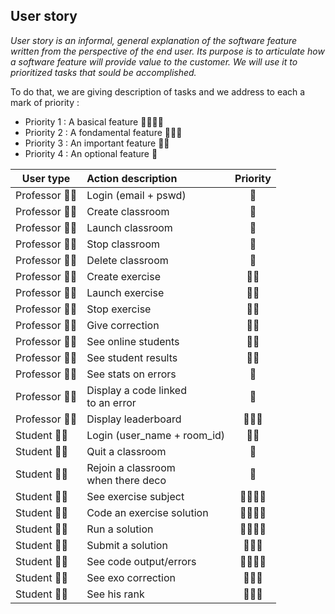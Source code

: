 
## User story
_User story is an informal, general explanation of the software feature written from the perspective of the end user. Its purpose is to articulate how a software feature will provide value to the customer. We will use it to prioritized tasks that sould be accomplished._

To do that, we are giving description of tasks and we address to each a mark of priority :
* Priority 1 : A basical feature 🚩🚩🚩🚩
* Priority 2 : A fondamental feature 🚩🚩🚩
* Priority 3 : An important feature  🚩🚩
* Priority 4 : An optional feature   🚩

| User type     | Action description   | Priority |
| ------------- |:--------------------| :-----:|
| Professor 👨‍🏫    | Login (email + pswd) |   🚩    |
| Professor 👨‍🏫    | Create classroom     |   🚩    |
| Professor 👨‍🏫   | Launch classroom      |   🚩    |
| Professor 👨‍🏫    | Stop classroom       |   🚩    |
| Professor 👨‍🏫    | Delete classroom     |   🚩    |
| Professor 👨‍🏫    | Create exercise      |   🚩🚩    |
| Professor 👨‍🏫    | Launch exercise      |   🚩🚩    |
| Professor 👨‍🏫    | Stop exercise        |   🚩🚩    |
| Professor 👨‍🏫    | Give correction      |   🚩🚩    |
| Professor 👨‍🏫    | See online students  |   🚩🚩    |
| Professor 👨‍🏫    | See student results  |   🚩🚩    |
| Professor 👨‍🏫    | See stats on errors  |   🚩    |
| Professor 👨‍🏫    | Display a code linked<br>to an error |   🚩    |
| Professor 👨‍🏫    | Display leaderboard  |   🚩🚩🚩    |
| Student 👨‍🎓       | Login (user_name + room_id)    |   🚩🚩    |
| Student 👨‍🎓      | Quit a classroom     |   🚩    |
| Student 👨‍🎓      | Rejoin a classroom <br> when there deco |   🚩    |
| Student 👨‍🎓      | See exercise subject |   🚩🚩🚩🚩    |
| Student 👨‍🎓      | Code an exercise solution |   🚩🚩🚩🚩    |
| Student 👨‍🎓      | Run a solution      |   🚩🚩🚩🚩    |
| Student 👨‍🎓      | Submit a solution   |   🚩🚩🚩    |
| Student 👨‍🎓      | See code output/errors   |   🚩🚩🚩🚩    |
| Student 👨‍🎓      | See exo correction  |   🚩🚩🚩    |
| Student 👨‍🎓      | See his rank  |   🚩🚩🚩    |




